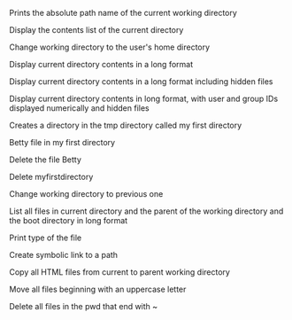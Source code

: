 Prints the absolute path name of the current working directory

Display the contents list of the current directory

Change working directory to the user's home directory

Display current directory contents in a long format

Display current directory contents in a long format including hidden files

Display current directory contents in long format, with user and group IDs displayed numerically and hidden files

Creates a directory in the tmp directory called my first directory

Betty file in my first directory

Delete the file Betty

Delete myfirstdirectory

Change working directory to previous one

List all files in current directory and the parent of the working directory and the boot directory in long format

Print type of the file

Create symbolic link to a path

Copy all HTML files from current to parent working directory

Move all files beginning with an uppercase letter

Delete all files in the pwd that end with ~
